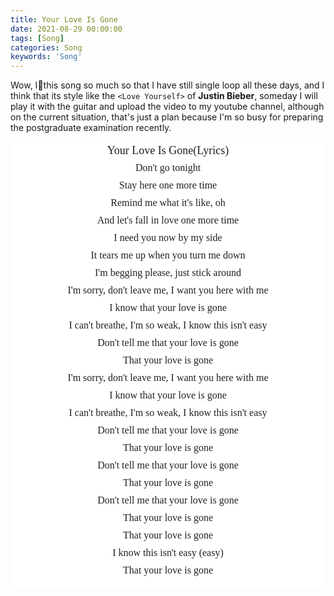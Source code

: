 ```yaml
---
title: Your Love Is Gone
date: 2021-08-29 00:00:00
tags: [Song]
categories: Song
keywords: 'Song'
---
```


Wow, I💖this song so much so that I have still single loop all these days, and I think that its style like the `<Love Yourself>` of **Justin Bieber**, someday I will play it with the guitar and upload the video to my youtube channel, although on the current situation, that's just a plan because I'm so busy for preparing the postgraduate examination recently.


</span></p><div class="JNkvid gsrt wp-ms" style="align-items: flex-start; background-color: white; color: #202124; display: flex; margin: 0px 0px 12px;"><div aria-level="2" class="HnYYW" role="heading" style="flex: 1 1 0%; font-stretch: normal; font-variant-east-asian: normal; font-variant-numeric: normal; line-height: 28px; overflow: visible; padding: 0px;"><div class="mfMhoc"><div class="mfMhoc" style="text-align: center;"><span style="font-family: Permanent Marker; font-size: large;">Your Love Is Gone(Lyrics)</span></div><div class="mfMhoc" style="text-align: center;"><span style="font-family: Quicksand; font-size: medium;">Don't go tonight</span></div><div class="mfMhoc" style="text-align: center;"><span style="font-family: Quicksand; font-size: medium;">Stay here one more time</span></div><div class="mfMhoc" style="text-align: center;"><span style="font-family: Quicksand; font-size: medium;">Remind me what it's like, oh</span></div><div class="mfMhoc" style="text-align: center;"><span style="font-family: Quicksand; font-size: medium;">And let's fall in love one more time</span></div><div class="mfMhoc" style="text-align: center;"><span style="font-family: Quicksand; font-size: medium;">I need you now by my side</span></div><div class="mfMhoc" style="text-align: center;"><span style="font-family: Quicksand; font-size: medium;">It tears me up when you turn me down</span></div><div class="mfMhoc" style="text-align: center;"><span style="font-family: Quicksand; font-size: medium;">I'm begging please, just stick around</span></div><div class="mfMhoc" style="text-align: center;"><span style="font-family: Quicksand; font-size: medium;">I'm sorry, don't leave me, I want you here with me</span></div><div class="mfMhoc" style="text-align: center;"><span style="font-family: Quicksand; font-size: medium;">I know that your love is gone</span></div><div class="mfMhoc" style="text-align: center;"><span style="font-family: Quicksand; font-size: medium;">I can't breathe, I'm so weak, I know this isn't easy</span></div><div class="mfMhoc" style="text-align: center;"><span style="font-family: Quicksand; font-size: medium;">Don't tell me that your love is gone</span></div><div class="mfMhoc" style="text-align: center;"><span style="font-family: Quicksand; font-size: medium;">That your love is gone</span></div><div class="mfMhoc" style="text-align: center;"><span style="font-family: Quicksand; font-size: medium;">I'm sorry, don't leave me, I want you here with me</span></div><div class="mfMhoc" style="text-align: center;"><span style="font-family: Quicksand; font-size: medium;">I know that your love is gone</span></div><div class="mfMhoc" style="text-align: center;"><span style="font-family: Quicksand; font-size: medium;">I can't breathe, I'm so weak, I know this isn't easy</span></div><div class="mfMhoc" style="text-align: center;"><span style="font-family: Quicksand; font-size: medium;">Don't tell me that your love is gone</span></div><div class="mfMhoc" style="text-align: center;"><span style="font-family: Quicksand; font-size: medium;">That your love is gone</span></div><div class="mfMhoc" style="text-align: center;"><span style="font-family: Quicksand; font-size: medium;">Don't tell me that your love is gone</span></div><div class="mfMhoc" style="text-align: center;"><span style="font-family: Quicksand; font-size: medium;">That your love is gone</span></div><div class="mfMhoc" style="text-align: center;"><span style="font-family: Quicksand; font-size: medium;">Don't tell me that your love is gone</span></div><div class="mfMhoc" style="text-align: center;"><span style="font-family: Quicksand; font-size: medium;">That your love is gone</span></div><div class="mfMhoc" style="text-align: center;"><span style="font-family: Quicksand; font-size: medium;">That your love is gone</span></div><div class="mfMhoc" style="text-align: center;"><span style="font-family: Quicksand; font-size: medium;">I know this isn't easy (easy)</span></div><div class="mfMhoc" style="text-align: center;"><span style="font-family: Quicksand; font-size: medium;">That your love is gone</span></div>
